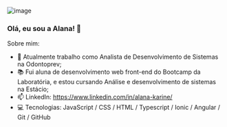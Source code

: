 ![image](https://user-images.githubusercontent.com/109031446/202922855-fd6d08ee-ef41-4768-a1ba-978839f5b5c2.png)

### Olá, eu sou a Alana! 👋

Sobre mim:

- 🔭 Atualmente trabalho como Analista de Desenvolvimento de Sistemas na Odontoprev;
- 📚 Fui aluna de desenvolvimento web front-end do Bootcamp da Laboratória, e estou cursando Análise e desenvolvimento de sistemas na Estácio;
- 📫 LinkedIn: https://www.linkedin.com/in/alana-karine/
- 💻 Tecnologias: JavaScript / CSS / HTML / Typescript / Ionic / Angular / Git / GitHub 
